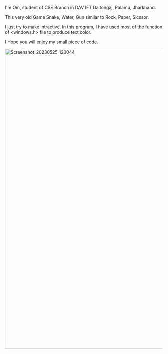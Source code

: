 I'm Om, student of CSE Branch in DAV IET Daltongaj, Palamu, Jharkhand.

This very old Game Snake, Water, Gun similar to Rock, Paper, Sicssor.

I just try to make intractive,
In this program, I have used most of the function of <windows.h> file to produce text color.


I Hope you will enjoy my small piece of code.

<img width="960" alt="Screenshot_20230525_120044" src="https://github.com/ohmDTO/project/assets/113088687/f21c650a-bd88-4f18-81d6-bd1eb6b52768">


